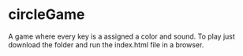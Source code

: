 # circleGame
A game where every key is a assigned a color and sound.
To play just download the folder and run the index.html file in a browser.
